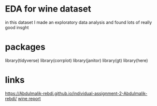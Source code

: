 

# EDA for wine dataset




 in this dataset I made an exploratory data analysis and  found lots of really good  insght  



# packages
library(tidyverse)
library(corrplot)
library(janitor)
library(gt)
library(here)

# links
https://Abdulmalik-rebdi.github.io/individual-assignment-2-Abdulmalik-rebdi/
[wine report](./wine_report.html)